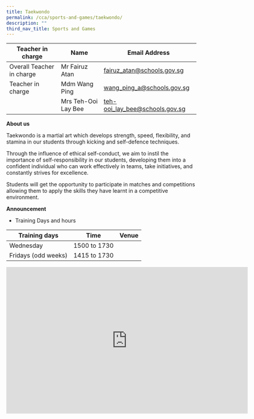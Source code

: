 ```yaml
---
title: Taekwondo
permalink: /cca/sports-and-games/taekwondo/
description: ""
third_nav_title: Sports and Games
---
```

| Teacher in charge	| Name 	| Email Address 	|
|---	|---	|---	|
| Overall Teacher in charge	| Mr Fairuz Atan	| [fairuz_atan@schools.gov.sg](mailto:fairuz_atan@schools.gov.sg)	|
| Teacher in charge	| Mdm Wang Ping	| [wang_ping_a@schools.gov.sg](mailto:wang_ping_a@schools.gov.sg)	|
| 	| Mrs Teh-Ooi Lay Bee	| [teh-ooi_lay_bee@schools.gov.sg](mailto:teh-ooi_lay_bee@schools.gov.sg)	|


**About us**

Taekwondo is a martial art which develops strength, speed, flexibility, and stamina in our students through kicking and self-defence techniques. 

Through the influence of ethical self-conduct, we aim to instil the importance of self-responsibility in our students, developing them into a confident individual who can work effectively in teams, take initiatives, and constantly strives for excellence.  

Students will get the opportunity to participate in matches and competitions allowing them to apply the skills they have learnt in a competitive environment.



**Announcement** 

* Training Days and hours

|Training days	| Time	| Venue	|
|---	|---	|---	|
| Wednesday	| 1500 to 1730 | 	|
| Fridays (odd weeks)	| 1415 to 1730	|	|

<iframe src="https://docs.google.com/presentation/d/e/2PACX-1vRULT4xRo4wO7HErkFGbeFxQyYAiUYxSkvHCCSRJWJezHjTZ0TwnAKtWUDbNegcsw/embed?start=true&amp;loop=true&amp;delayms=3000" frameborder="0" width="640" height="389" allowfullscreen="true"></iframe>